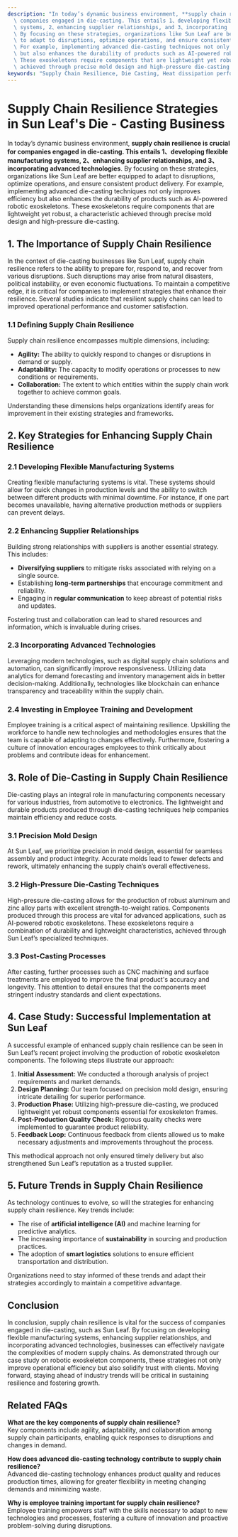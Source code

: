 ```yaml
---
description: "In today’s dynamic business environment, **supply chain resilience is crucial for\
  \ companies engaged in die-casting. This entails 1、developing flexible manufacturing\
  \ systems, 2、enhancing supplier relationships, and 3、incorporating advanced technologies**.\
  \ By focusing on these strategies, organizations like Sun Leaf are better equipped\
  \ to adapt to disruptions, optimize operations, and ensure consistent product delivery.\
  \ For example, implementing advanced die-casting techniques not only improves efficiency\
  \ but also enhances the durability of products such as AI-powered robotic exoskeletons.\
  \ These exoskeletons require components that are lightweight yet robust, a characteristic\
  \ achieved through precise mold design and high-pressure die-casting."
keywords: "Supply Chain Resilience, Die Casting, Heat dissipation performance, Die casting process"
---
```

# Supply Chain Resilience Strategies in Sun Leaf's Die - Casting Business

In today’s dynamic business environment, **supply chain resilience is crucial for companies engaged in die-casting. This entails 1、developing flexible manufacturing systems, 2、enhancing supplier relationships, and 3、incorporating advanced technologies**. By focusing on these strategies, organizations like Sun Leaf are better equipped to adapt to disruptions, optimize operations, and ensure consistent product delivery. For example, implementing advanced die-casting techniques not only improves efficiency but also enhances the durability of products such as AI-powered robotic exoskeletons. These exoskeletons require components that are lightweight yet robust, a characteristic achieved through precise mold design and high-pressure die-casting.

## **1. The Importance of Supply Chain Resilience**

In the context of die-casting businesses like Sun Leaf, supply chain resilience refers to the ability to prepare for, respond to, and recover from various disruptions. Such disruptions may arise from natural disasters, political instability, or even economic fluctuations. To maintain a competitive edge, it is critical for companies to implement strategies that enhance their resilience. Several studies indicate that resilient supply chains can lead to improved operational performance and customer satisfaction.

### **1.1 Defining Supply Chain Resilience**

Supply chain resilience encompasses multiple dimensions, including:

- **Agility:** The ability to quickly respond to changes or disruptions in demand or supply.
- **Adaptability:** The capacity to modify operations or processes to new conditions or requirements.
- **Collaboration:** The extent to which entities within the supply chain work together to achieve common goals.

Understanding these dimensions helps organizations identify areas for improvement in their existing strategies and frameworks.

## **2. Key Strategies for Enhancing Supply Chain Resilience**

### **2.1 Developing Flexible Manufacturing Systems**

Creating flexible manufacturing systems is vital. These systems should allow for quick changes in production levels and the ability to switch between different products with minimal downtime. For instance, if one part becomes unavailable, having alternative production methods or suppliers can prevent delays.

### **2.2 Enhancing Supplier Relationships**

Building strong relationships with suppliers is another essential strategy. This includes:

- **Diversifying suppliers** to mitigate risks associated with relying on a single source.
- Establishing **long-term partnerships** that encourage commitment and reliability.
- Engaging in **regular communication** to keep abreast of potential risks and updates.

Fostering trust and collaboration can lead to shared resources and information, which is invaluable during crises.

### **2.3 Incorporating Advanced Technologies**

Leveraging modern technologies, such as digital supply chain solutions and automation, can significantly improve responsiveness. Utilizing data analytics for demand forecasting and inventory management aids in better decision-making. Additionally, technologies like blockchain can enhance transparency and traceability within the supply chain.

### **2.4 Investing in Employee Training and Development**

Employee training is a critical aspect of maintaining resilience. Upskilling the workforce to handle new technologies and methodologies ensures that the team is capable of adapting to changes effectively. Furthermore, fostering a culture of innovation encourages employees to think critically about problems and contribute ideas for enhancement.

## **3. Role of Die-Casting in Supply Chain Resilience**

Die-casting plays an integral role in manufacturing components necessary for various industries, from automotive to electronics. The lightweight and durable products produced through die-casting techniques help companies maintain efficiency and reduce costs.

### **3.1 Precision Mold Design**

At Sun Leaf, we prioritize precision in mold design, essential for seamless assembly and product integrity. Accurate molds lead to fewer defects and rework, ultimately enhancing the supply chain’s overall effectiveness.

### **3.2 High-Pressure Die-Casting Techniques**

High-pressure die-casting allows for the production of robust aluminum and zinc alloy parts with excellent strength-to-weight ratios. Components produced through this process are vital for advanced applications, such as AI-powered robotic exoskeletons. These exoskeletons require a combination of durability and lightweight characteristics, achieved through Sun Leaf’s specialized techniques.

### **3.3 Post-Casting Processes**

After casting, further processes such as CNC machining and surface treatments are employed to improve the final product's accuracy and longevity. This attention to detail ensures that the components meet stringent industry standards and client expectations.

## **4. Case Study: Successful Implementation at Sun Leaf**

A successful example of enhanced supply chain resilience can be seen in Sun Leaf’s recent project involving the production of robotic exoskeleton components. The following steps illustrate our approach:

1. **Initial Assessment:** We conducted a thorough analysis of project requirements and market demands.
2. **Design Planning:** Our team focused on precision mold design, ensuring intricate detailing for superior performance.
3. **Production Phase:** Utilizing high-pressure die-casting, we produced lightweight yet robust components essential for exoskeleton frames.
4. **Post-Production Quality Check:** Rigorous quality checks were implemented to guarantee product reliability.
5. **Feedback Loop:** Continuous feedback from clients allowed us to make necessary adjustments and improvements throughout the process.

This methodical approach not only ensured timely delivery but also strengthened Sun Leaf’s reputation as a trusted supplier.

## **5. Future Trends in Supply Chain Resilience**

As technology continues to evolve, so will the strategies for enhancing supply chain resilience. Key trends include:

- The rise of **artificial intelligence (AI)** and machine learning for predictive analytics.
- The increasing importance of **sustainability** in sourcing and production practices.
- The adoption of **smart logistics** solutions to ensure efficient transportation and distribution.

Organizations need to stay informed of these trends and adapt their strategies accordingly to maintain a competitive advantage.

## **Conclusion**

In conclusion, supply chain resilience is vital for the success of companies engaged in die-casting, such as Sun Leaf. By focusing on developing flexible manufacturing systems, enhancing supplier relationships, and incorporating advanced technologies, businesses can effectively navigate the complexities of modern supply chains. As demonstrated through our case study on robotic exoskeleton components, these strategies not only improve operational efficiency but also solidify trust with clients. Moving forward, staying ahead of industry trends will be critical in sustaining resilience and fostering growth.

## Related FAQs

**What are the key components of supply chain resilience?**  
Key components include agility, adaptability, and collaboration among supply chain participants, enabling quick responses to disruptions and changes in demand.

**How does advanced die-casting technology contribute to supply chain resilience?**  
Advanced die-casting technology enhances product quality and reduces production times, allowing for greater flexibility in meeting changing demands and minimizing waste.

**Why is employee training important for supply chain resilience?**  
Employee training empowers staff with the skills necessary to adapt to new technologies and processes, fostering a culture of innovation and proactive problem-solving during disruptions.
